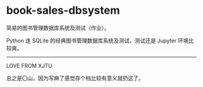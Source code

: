 # book-sales-dbsystem
简易的图书管理数据库系统及测试（作业）。

Python 连 SQLite 的经典图书管理数据库系统及测试，测试还是 Jupyter 环境比较爽。

<hr>

LOVE FROM XJTU

总之是〇山，因为写麻了感觉存个档比较有意义就扔这了。
